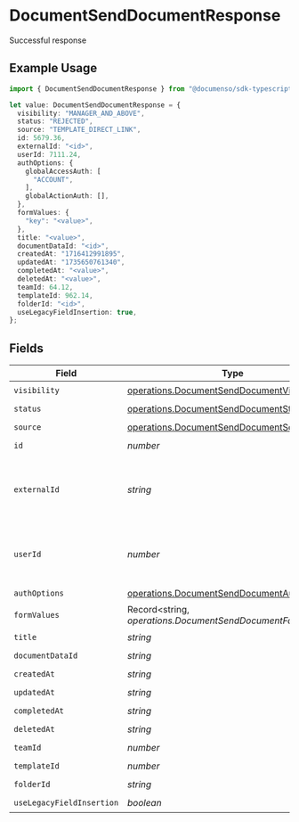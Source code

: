 # DocumentSendDocumentResponse

Successful response

## Example Usage

```typescript
import { DocumentSendDocumentResponse } from "@documenso/sdk-typescript/models/operations";

let value: DocumentSendDocumentResponse = {
  visibility: "MANAGER_AND_ABOVE",
  status: "REJECTED",
  source: "TEMPLATE_DIRECT_LINK",
  id: 5679.36,
  externalId: "<id>",
  userId: 7111.24,
  authOptions: {
    globalAccessAuth: [
      "ACCOUNT",
    ],
    globalActionAuth: [],
  },
  formValues: {
    "key": "<value>",
  },
  title: "<value>",
  documentDataId: "<id>",
  createdAt: "1716412991895",
  updatedAt: "1735650761340",
  completedAt: "<value>",
  deletedAt: "<value>",
  teamId: 64.12,
  templateId: 962.14,
  folderId: "<id>",
  useLegacyFieldInsertion: true,
};
```

## Fields

| Field                                                                                                    | Type                                                                                                     | Required                                                                                                 | Description                                                                                              |
| -------------------------------------------------------------------------------------------------------- | -------------------------------------------------------------------------------------------------------- | -------------------------------------------------------------------------------------------------------- | -------------------------------------------------------------------------------------------------------- |
| `visibility`                                                                                             | [operations.DocumentSendDocumentVisibility](../../models/operations/documentsenddocumentvisibility.md)   | :heavy_check_mark:                                                                                       | N/A                                                                                                      |
| `status`                                                                                                 | [operations.DocumentSendDocumentStatus](../../models/operations/documentsenddocumentstatus.md)           | :heavy_check_mark:                                                                                       | N/A                                                                                                      |
| `source`                                                                                                 | [operations.DocumentSendDocumentSource](../../models/operations/documentsenddocumentsource.md)           | :heavy_check_mark:                                                                                       | N/A                                                                                                      |
| `id`                                                                                                     | *number*                                                                                                 | :heavy_check_mark:                                                                                       | N/A                                                                                                      |
| `externalId`                                                                                             | *string*                                                                                                 | :heavy_check_mark:                                                                                       | A custom external ID you can use to identify the document.                                               |
| `userId`                                                                                                 | *number*                                                                                                 | :heavy_check_mark:                                                                                       | The ID of the user that created this document.                                                           |
| `authOptions`                                                                                            | [operations.DocumentSendDocumentAuthOptions](../../models/operations/documentsenddocumentauthoptions.md) | :heavy_check_mark:                                                                                       | N/A                                                                                                      |
| `formValues`                                                                                             | Record<string, *operations.DocumentSendDocumentFormValues*>                                              | :heavy_check_mark:                                                                                       | N/A                                                                                                      |
| `title`                                                                                                  | *string*                                                                                                 | :heavy_check_mark:                                                                                       | N/A                                                                                                      |
| `documentDataId`                                                                                         | *string*                                                                                                 | :heavy_check_mark:                                                                                       | N/A                                                                                                      |
| `createdAt`                                                                                              | *string*                                                                                                 | :heavy_check_mark:                                                                                       | N/A                                                                                                      |
| `updatedAt`                                                                                              | *string*                                                                                                 | :heavy_check_mark:                                                                                       | N/A                                                                                                      |
| `completedAt`                                                                                            | *string*                                                                                                 | :heavy_check_mark:                                                                                       | N/A                                                                                                      |
| `deletedAt`                                                                                              | *string*                                                                                                 | :heavy_check_mark:                                                                                       | N/A                                                                                                      |
| `teamId`                                                                                                 | *number*                                                                                                 | :heavy_check_mark:                                                                                       | N/A                                                                                                      |
| `templateId`                                                                                             | *number*                                                                                                 | :heavy_check_mark:                                                                                       | N/A                                                                                                      |
| `folderId`                                                                                               | *string*                                                                                                 | :heavy_check_mark:                                                                                       | N/A                                                                                                      |
| `useLegacyFieldInsertion`                                                                                | *boolean*                                                                                                | :heavy_check_mark:                                                                                       | N/A                                                                                                      |